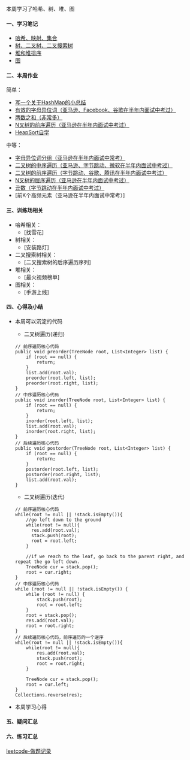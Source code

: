 本周学习了哈希、树、堆、图

#### 一、学习笔记
- [哈希、映射、集合](https://github.com/xiaoboji/algorithm024/tree/main/Week_02/note/hash.md)
- [树、二叉树、二叉搜索树](https://github.com/xiaoboji/algorithm024/tree/main/Week_02/note/tree.md)
- [堆和堆排序](https://github.com/xiaoboji/algorithm024/tree/main/Week_02/note/heap.md)
- [图](https://github.com/xiaoboji/algorithm024/tree/main/Week_02/note/graph.md)

#### 二、本周作业

简单：
- [写一个关于HashMap的小总结](https://github.com/xiaoboji/algorithm024/tree/main/Week_02/homework/HashMap.md)
- [有效的字母异位词（亚马逊、Facebook、谷歌在半年内面试中考过）](https://github.com/xiaoboji/j-leetcode/tree/main/java/src/main/java/com/xiaoboji/problems/no_019_242_valid_anagram)
- [两数之和（非常多）](https://github.com/xiaoboji/j-leetcode/tree/main/java/src/main/java/com/xiaoboji/problems/no_003_1_two_sum)
- [N叉树的前序遍历（亚马逊在半年内面试中考过）](https://github.com/xiaoboji/j-leetcode/tree/main/java/src/main/java/com/xiaoboji/problems/no_024_589_n_ary_tree_preorder_traversal)
- [HeapSort自学](https://github.com/xiaoboji/algorithm024/blob/main/Week_02/note/heap.md)

中等：
- [字母异位词分组（亚马逊在半年内面试中常考）](https://github.com/xiaoboji/j-leetcode/tree/main/java/src/main/java/com/xiaoboji/problems/no_020_49_group_anagrams)
- [二叉树的中序遍历（亚马逊、字节跳动、微软在半年内面试中考过）](https://github.com/xiaoboji/j-leetcode/tree/main/java/src/main/java/com/xiaoboji/problems/no_021_94_binary_tree_inorder_traversal)
- [二叉树的前序遍历（字节跳动、谷歌、腾讯在半年内面试中考过）](https://github.com/xiaoboji/j-leetcode/tree/main/java/src/main/java/com/xiaoboji/problems/no_022_144_binary_tree_preorder_traversal)
- [N叉树的层序遍历（亚马逊在半年内面试中考过）](https://github.com/xiaoboji/j-leetcode/tree/main/java/src/main/java/com/xiaoboji/problems/no_025_429_n_ary_tree_level_traversal)
- [丑数（字节跳动在半年内面试中考过）](https://github.com/xiaoboji/j-leetcode/tree/main/java/src/main/java/com/xiaoboji/problems/no_026_49_chou_shu_lcof)
- [前K个高频元素（亚马逊在半年内面试中常考）]

#### 三、训练场相关
- 哈希相关：
    * [找雪花]
- 树相关：
    * [安装路灯]
- 二叉搜索树相关：
    * [二叉搜索树的后序遍历序列]
- 堆相关：
    * [最火视频榜单]
- 图相关：
    * [手游上线]
#### 四、心得及小结

- 本周可以沉淀的代码
    * 二叉树遍历(递归)
    ```
    // 前序遍历核心代码
    public void preorder(TreeNode root, List<Integer> list) {
        if (root == null) {
            return;
        }
        list.add(root.val);
        preorder(root.left, list);
        preorder(root.right, list);
    }
    // 中序遍历核心代码
    public void inorder(TreeNode root, List<Integer> list) {
        if (root == null) {
            return;
        }
        inorder(root.left, list);
        list.add(root.val);
        inorder(root.right, list);
    }
    // 后续遍历核心代码
    public void postorder(TreeNode root, List<Integer> list) {
        if (root == null) {
            return;
        }
        postorder(root.left, list);
        postorder(root.right, list);
        list.add(root.val);
    }
    ```
    * 二叉树遍历(迭代)
    ```
    // 前序遍历核心代码
    while(root != null || !stack.isEmpty()){
        //go left down to the ground
        while(root != null){
          res.add(root.val);
          stack.push(root);
          root = root.left;
        }
        
        //if we reach to the leaf, go back to the parent right, and repeat the go left down.
        TreeNode cur = stack.pop();
        root = cur.right;
    }
    // 中序遍历核心代码
    while (root != null || !stack.isEmpty()) {
        while (root != null) {
            stack.push(root);
            root = root.left;
        }
        root = stack.pop();
        res.add(root.val);
        root = root.right;
    }
    // 后续遍历核心代码，前序遍历的一个逆序
    while(root != null || !stack.isEmpty()){
        while(root != null){
            res.add(root.val);
            stack.push(root);
            root = root.right;
        }

        TreeNode cur = stack.pop();
        root = cur.left;
    }
    Collections.reverse(res);
    ```  
  
- 本周学习心得

#### 五、疑问汇总

#### 六、练习汇总

[leetcode-做题记录](https://github.com/xiaoboji/j-leetcode)
